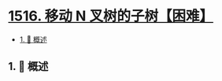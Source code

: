 # [1516. 移动 N 叉树的子树【困难】](https://github.com/Tdahuyou/TNotes.leetcode/tree/main/notes/1516.%20%E7%A7%BB%E5%8A%A8%20N%20%E5%8F%89%E6%A0%91%E7%9A%84%E5%AD%90%E6%A0%91%E3%80%90%E5%9B%B0%E9%9A%BE%E3%80%91)

<!-- region:toc -->

- [1. 📝 概述](#1--概述)

<!-- endregion:toc -->

## 1. 📝 概述
